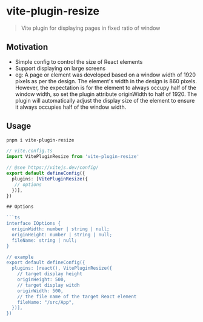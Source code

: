 # vite-plugin-resize

> Vite plugin for displaying pages in fixed ratio of window


## Motivation
- Simple config to control the size of React elements
- Support displaying on large screens
- eg: A page or element was developed based on a window width of 1920 pixels as per the design. The element's width in the design is 860 pixels. However, the expectation is for the element to always occupy half of the window width, so set the plugin attribute originWidth to half of 1920. The plugin will automatically adjust the display size of the element to ensure it always occupies half of the window width.
## Usage

```sh
pnpm i vite-plugin-resize
```

```ts
// vite.config.ts
import VitePluginResize from 'vite-plugin-resize'

// @see https://vitejs.dev/config/
export default defineConfig({
  plugins: [VitePluginResize({
   // options
  })],
})

## Options

```ts
interface IOptions {
  originWidth: number | string | null;
  originHeight: number | string | null;
  fileName: string | null;
}

// example
export default defineConfig({
  plugins: [react(), VitePluginResize({
    // target display height
    originHeight: 500,
    // target display witdh
    originWidth: 500,
    // the file name of the target React element 
    fileName: "/src/App",
  })],
})
```


